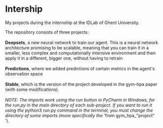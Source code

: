 # Intership
My projects during the internship at the IDLab of Ghent University.

The repository consists of three projects: 
<br><br><b>Deepsets</b>, a new neural network to train our agent. This is a neural network architecture promising to be scalable, meaning that you can train it in a smaller, less complex and computationally intensive environment and then apply it in a different, bigger one, without having to retrain 
<br><br><b>Predictions</b>,  where we added predictions of certain metrics in the agent's observation space
<br><br><b>Stable</b>, which is the version of the project developed in the gym-hpa paper (with some modifications).
<br><br><i>NOTE: The imports work using the run button in PyCharm in Windows, for the run.py in the main directory of each sub-project.
If you want to run it using the </i>python3 run.py<i> command in the
terminal, you must change the directory of some imports (more specifically the </i>'from gym_hpa_"project" ').
